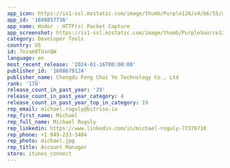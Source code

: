 ```yaml
---
app_icon: https://is1-ssl.mzstatic.com/image/thumb/Purple126/v4/b6/55/d3/b655d3ec-3b35-cad6-bc94-b568d7a803d3/AppIcon-0-1x_U007emarketing-0-7-0-sRGB-85-220-0.png/1024x1024bb.png
app_id: '1608857736'
app_name: Hodor - HTTP(s) Packet Capture
app_screenshot: https://is1-ssl.mzstatic.com/image/thumb/PurpleSource126/v4/4e/ef/14/4eef14e9-ac3b-f002-3bbc-54b530a2d286/0b487292-ae74-4270-9b31-6ad1bc212b5f_Simulator_Screenshot_-_iPhone_Xs_Max_-_2023-06-04_at_22.00.37.png/1242x2688bb.png
category: Developer Tools
country: US
id: 7ozam8TGsnQW
language: en
most_recent_release: '2024-01-16T00:00:00'
publisher_id: '1608679124'
publisher_name: Chengdu Feng Chui Ye Technology Co., Ltd
rank: '178'
release_count_in_past_year: '29'
release_count_in_past_year_category: 4
release_count_in_past_year_top_in_category: 19
rep_email: michael.roguly@bitrise.io
rep_first_name: Michael
rep_full_name: Michael Roguly
rep_linkedin: https://www.linkedin.com/in/michael-roguly-77376710
rep_phone: +1 949-233-3404
rep_photo: michael.jpg
rep_title: Account Manager
store: itunes_connect
---
```

